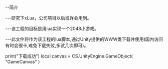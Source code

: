 --简介

---研究下xLua，公司项目以后或许会用到。

---该工程的目标是用lua实现一个2048小游戏。

---此文件将作为该工程的lua脚本,通过Unity提供的WWW类下载并使用(国内访问有时会很卡,难免下载失败,多试几次即可)。


print("下载成功")
local canvas = CS.UnityEngine.GameObject( "GameCanvas" )
